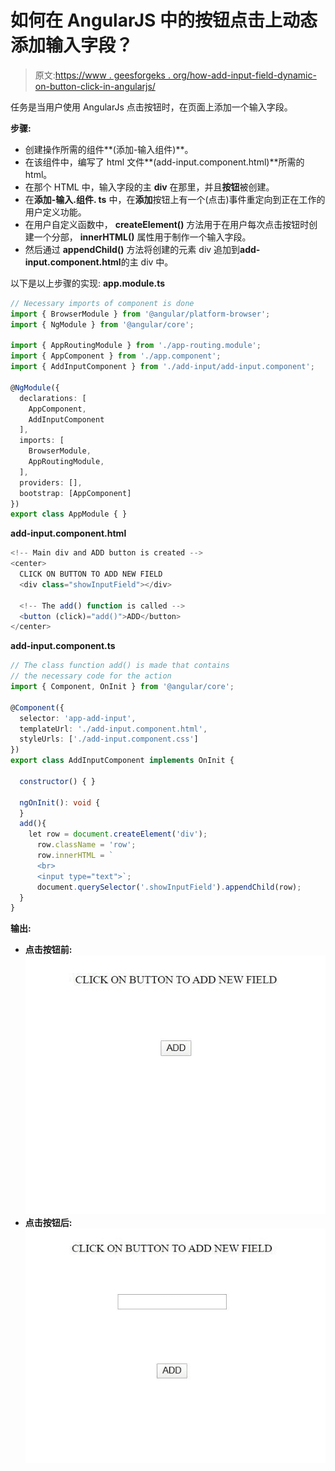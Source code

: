 # 如何在 AngularJS 中的按钮点击上动态添加输入字段？

> 原文:[https://www . geesforgeks . org/how-add-input-field-dynamic-on-button-click-in-angularjs/](https://www.geeksforgeeks.org/how-to-add-input-fields-dynamically-on-button-click-in-angularjs/)

任务是当用户使用 AngularJs 点击按钮时，在页面上添加一个输入字段。

**步骤:**

*   创建操作所需的组件**(添加-输入组件)**。
*   在该组件中，编写了 html 文件**(add-input.component.html)**所需的 html。
*   在那个 HTML 中，输入字段的主 **div** 在那里，并且**按钮**被创建。
*   在**添加-输入.组件. ts** 中，在**添加**按钮上有一个(点击)事件重定向到正在工作的用户定义功能。
*   在用户自定义函数中， **createElement()** 方法用于在用户每次点击按钮时创建一个分部， **innerHTML()** 属性用于制作一个输入字段。
*   然后通过 **appendChild()** 方法将创建的元素 div 追加到**add-input.component.html**的主 div 中。

以下是以上步骤的实现:
**app.module.ts**

```ts
// Necessary imports of component is done
import { BrowserModule } from '@angular/platform-browser';
import { NgModule } from '@angular/core';

import { AppRoutingModule } from './app-routing.module';
import { AppComponent } from './app.component';
import { AddInputComponent } from './add-input/add-input.component';

@NgModule({
  declarations: [
    AppComponent,
    AddInputComponent
  ],
  imports: [
    BrowserModule,
    AppRoutingModule,
  ],
  providers: [],
  bootstrap: [AppComponent]
})
export class AppModule { }
```

**add-input.component.html**

```ts
<!-- Main div and ADD button is created -->
<center>
  CLICK ON BUTTON TO ADD NEW FIELD
  <div class="showInputField"></div>

  <!-- The add() function is called -->
  <button (click)="add()">ADD</button>
</center>
```

**add-input.component.ts**

```ts
// The class function add() is made that contains
// the necessary code for the action
import { Component, OnInit } from '@angular/core';

@Component({
  selector: 'app-add-input',
  templateUrl: './add-input.component.html',
  styleUrls: ['./add-input.component.css']
})
export class AddInputComponent implements OnInit {

  constructor() { }

  ngOnInit(): void {
  }
  add(){
    let row = document.createElement('div');  
      row.className = 'row';
      row.innerHTML = `
      <br>
      <input type="text">`;
      document.querySelector('.showInputField').appendChild(row);
  }
}
```

**输出:**

*   **点击按钮前:**
    ![](img/60a02279883ae910ce5aabc0ceda352d.png)
*   **点击按钮后:**
    ![](img/4b9d35f9b6e2bda0c5380ed6f88da35e.png)